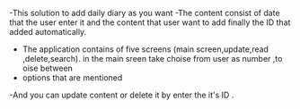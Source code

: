 
-This solution to add daily diary as you want 
-The content consist of date that the user enter it and the content 
that user want to add finally the ID that added automatically.

- The application contains of five screens (main screen,update,read 
,delete,search).
in the main sreen take choise from user as number ,to oise between 
- options that are mentioned 

-And you can update content or delete it by enter the it's ID .
